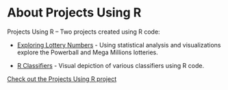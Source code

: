 # About Projects Using R
Projects Using R – Two projects created using R code:

*	[Exploring Lottery Numbers](https://github.com/michelle-bh/michelle-bh.github.io/tree/main/Projects-Using-R/Exploring-Lottery-Numbers/README.md) - Using statistical analysis and visualizations explore the Powerball and Mega Millions lotteries.

*	[R Classifiers](https://github.com/michelle-bh/michelle-bh.github.io/tree/main/Projects-Using-R/R-Classifiers/README.md) - Visual depiction of various classifiers using R code. 

[Check out the Projects Using R project](https://github.com/michelle-bh/michelle-bh.github.io/tree/main/Projects-Using-R)
